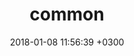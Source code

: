 ---
layout: category
title:  "common"
date:   2018-01-08 11:56:39 +0300
root: "../"
category: common
permalink: /category/common/
---